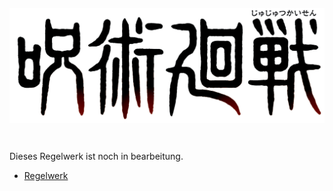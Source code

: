 <img src="img/logo.png" style="width:100%;height:25vmin;object-fit:contain;" />

Dieses Regelwerk ist noch in bearbeitung.

- [Regelwerk](regelwerk.md)
